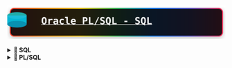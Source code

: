 ![Mi Base de Datos](assets/title.svg)

<details>
<summary><strong>📝 SQL</strong></summary>
# 📖 SQL — Consultas, Operadores y Funciones

Un archivo con estilo para tu GitHub, manteniendo todo tu contenido original y enriqueciéndolo con títulos, secciones, y emojis para facilitar su lectura y uso.

---

## 📝 Cambiar Formato de Columnas

```sql
-- Entre comillas si deseas cambiar el formato ""
SELECT FIRST_NAME, last_name, salary AS "Salario Empleado" FROM EMPLOYEES;
```

---

## ➕ Operadores Básicos

```
+ SUMA
- RESTA
* MULTIPLICACION
/ DIVISION
```

```sql
SELECT FIRST_NAME, SALARY, SALARY*12 AS "Salario Anual", 20*10 AS "EJEMPLO" FROM EMPLOYEES;
```

---

## 🏷️ CLASE 45 — LITERALES

```sql
SELECT 'NOMBRE:', FIRST_NAME FROM EMPLOYEES;

SELECT 'NOMBRE:' || FIRST_NAME || ' ' || LAST_NAME AS "NOMBRE EMPLEADO" FROM EMPLOYEES;
```

---

## 🧮 CLASE 47 — TABLA DUAL

```sql
SELECT 4+3, FIRST_NAME FROM EMPLOYEES;

SELECT 4+3, 'ES EL RESULTADO' FROM DUAL;

DESC DUAL;
```

---

## ⚠️ CLASE 48 — NULOS (NULL)

```sql
SELECT FIRST_NAME, SALARY, COMMISSION_PCT, SALARY*COMMISSION_PCT AS "SALARIO TOTAL" FROM EMPLOYEES;
```

---

## 🔁 CLASE 49 — DISTINCT (Agrupa datos duplicados)

```sql
SELECT * FROM EMPLOYEES;

SELECT FIRST_NAME, DEPARTMENT_ID FROM EMPLOYEES;

SELECT DISTINCT DEPARTMENT_ID FROM EMPLOYEES;

SELECT DISTINCT DEPARTMENT_ID, JOB_ID FROM EMPLOYEES;
```

---

## 🔍 CLASE 52 — WHERE (Filtrar filas por condición)

/*
OPERADORES DE COMPARACION MAS COMUNES:
= , >=, <, >, <=, <>
*/

```sql
SELECT * FROM EMPLOYEES WHERE DEPARTMENT_ID = 50;

SELECT FIRST_NAME, SALARY FROM EMPLOYEES WHERE SALARY = 4000;

SELECT FIRST_NAME FROM EMPLOYEES WHERE DEPARTMENT_ID <> 50;
```

---

## 🔢 CLASE 53 — Condiciones con Literales

```sql
SELECT FIRST_NAME, LAST_NAME FROM EMPLOYEES WHERE FIRST_NAME = 'John';
```

---

## 📆 CLASE 54 — Comparar Fechas

```sql
SELECT * FROM EMPLOYEES;

SELECT * FROM EMPLOYEES WHERE HIRE_DATE = '21-09-05';

SELECT * FROM EMPLOYEES WHERE HIRE_DATE > '21-09-05';
```

---

## 🔁 CLASE 56 — BETWEEN (Rangos en Comparación)

```sql
SELECT * FROM EMPLOYEES WHERE SALARY BETWEEN 5000 AND 6000;

SELECT * FROM EMPLOYEES WHERE HIRE_DATE BETWEEN '01-01-07' AND '01-01-09';

SELECT * FROM EMPLOYEES WHERE FIRST_NAME BETWEEN 'Douglas' AND 'Steven';
```

---

## 🎯 CLASE 57 — IN (Buscar valores en una lista)

```sql
SELECT * FROM EMPLOYEES WHERE DEPARTMENT_ID IN(50,60);

SELECT * FROM EMPLOYEES WHERE JOB_ID IN ('SH_CLERK','ST_CLERK','ST_MAN');
```

### 🧪 Práctica BETWEEN & IN

```sql
SELECT * FROM EMPLOYEES WHERE DEPARTMENT_ID BETWEEN 50 AND 60;

SELECT * FROM EMPLOYEES WHERE HIRE_DATE BETWEEN '01-01-02' AND '31-12-04';

SELECT * FROM EMPLOYEES WHERE LAST_NAME BETWEEN 'D' AND 'H';

SELECT * FROM EMPLOYEES WHERE DEPARTMENT_ID IN(30,60,90);

SELECT * FROM EMPLOYEES WHERE JOB_ID IN('IT_PROG','PU_CLERK');

SELECT * FROM LOCATIONS;

SELECT * FROM LOCATIONS WHERE COUNTRY_ID IN('UK','JP');
```

---

## 🔎 CLASE 59 — LIKE (Buscar patrones en cadenas)

```
LIKE 'PATRON'
% (cualquier número de caracteres)
_ (un solo caracter)
```

```sql
SELECT * FROM EMPLOYEES WHERE FIRST_NAME LIKE 'J%';

SELECT * FROM EMPLOYEES WHERE FIRST_NAME LIKE '_e%';

SELECT * FROM EMPLOYEES WHERE FIRST_NAME LIKE '%te%';
```

> **Nota:** LIKE consume mucha memoria, úsalo con cuidado.

### 🧪 Práctica LIKE

```sql
SELECT * FROM EMPLOYEES WHERE FIRST_NAME LIKE 'J%';
SELECT * FROM EMPLOYEES WHERE FIRST_NAME LIKE 'S%n';
SELECT * FROM COUNTRIES;
SELECT * FROM COUNTRIES WHERE COUNTRY_NAME LIKE '_r%';
```

---

## ❓ CLASE 61 — IS NULL / IS NOT NULL

```sql
SELECT * FROM EMPLOYEES WHERE COMMISSION_PCT = NULL; -- No tiene sentido

SELECT * FROM EMPLOYEES WHERE COMMISSION_PCT IS NULL;

SELECT * FROM LOCATIONS;
SELECT * FROM LOCATIONS WHERE STATE_PROVINCE IS NULL;

SELECT * FROM EMPLOYEES;
SELECT FIRST_NAME, SALARY, COMMISSION_PCT, SALARY+(SALARY*COMMISSION_PCT) AS "Salario Total"
FROM EMPLOYEES WHERE COMMISSION_PCT IS NOT NULL;
```

---

## 🔗 CLASE 63 — AND, OR, NOT (Múltiples condiciones)

/*
AND C1 AND C2 --> TRUE
OR  C1 OR C2  --> TRUE
NOT C1 --> TRUE para negar una condición
*/

```sql
SELECT * FROM EMPLOYEES WHERE SALARY > 5000 AND DEPARTMENT_ID = 50;

SELECT * FROM EMPLOYEES WHERE SALARY > 5000 OR DEPARTMENT_ID = 50;

SELECT * FROM EMPLOYEES WHERE DEPARTMENT_ID NOT IN(50,60);
```

---

## 🔀 CLASE 64 — Combinaciones de AND / OR

/*
C1 AND C2 TRUE TRUE   --> TRUE
C1 AND C2 TRUE FALSE  --> FALSE
C1 AND C2 FALSE FALSE --> FALSE
C1 OR C2  TRUE TRUE   --> TRUE
C1 OR C2  TRUE FALSE  --> TRUE
C1 OR C2 FALSE FALSE  --> FALSE
*/

```sql
SELECT FIRST_NAME, SALARY, DEPARTMENT_ID, HIRE_DATE FROM EMPLOYEES
WHERE SALARY > 5000 AND DEPARTMENT_ID = 50 AND HIRE_DATE > '01-01-05';
```

### 🧪 Práctica AND / OR / NOT

```sql
SELECT * FROM EMPLOYEES;
SELECT FIRST_NAME, HIRE_DATE, JOB_ID FROM EMPLOYEES WHERE JOB_ID = 'IT_PROG' AND SALARY > 6000;

SELECT * FROM EMPLOYEES WHERE FIRST_NAME LIKE 'S%' AND SALARY > 3000 AND (DEPARTMENT_ID = 50 OR DEPARTMENT_ID = 80);

SELECT * FROM EMPLOYEES WHERE JOB_ID = 'IT_PROG' AND PHONE_NUMBER LIKE '5%' AND HIRE_DATE BETWEEN '01-01-07' AND '31-12-07';
```

---

## 🧩 CLASE 66 — ORDER BY (Ordenar resultados)

```sql
SELECT * FROM EMPLOYEES ORDER BY SALARY DESC;

SELECT FIRST_NAME, LAST_NAME, SALARY FROM EMPLOYEES
WHERE FIRST_NAME = 'David'
ORDER BY FIRST_NAME, LAST_NAME;

SELECT FIRST_NAME, LAST_NAME, SALARY FROM EMPLOYEES
WHERE FIRST_NAME = 'David'
ORDER BY FIRST_NAME, SALARY DESC;

SELECT FIRST_NAME, SALARY*12 AS SALARIO FROM EMPLOYEES
ORDER BY SALARIO;

SELECT FIRST_NAME, SALARY*12 FROM EMPLOYEES
ORDER BY 2;

SELECT FIRST_NAME, SALARY*12 AS TOTAL FROM EMPLOYEES
ORDER BY TOTAL DESC;
```

---

## 🎯 CLASE 68 — FETCH (Limitar el número de filas)

```sql
SELECT FIRST_NAME, SALARY FROM EMPLOYEES;

SELECT FIRST_NAME, SALARY FROM EMPLOYEES ORDER BY SALARY DESC FETCH FIRST 5 ROWS ONLY;

SELECT FIRST_NAME, SALARY FROM EMPLOYEES ORDER BY SALARY DESC FETCH FIRST 7 ROWS WITH TIES;

SELECT FIRST_NAME, SALARY FROM EMPLOYEES ORDER BY SALARY DESC OFFSET 5 ROWS FETCH FIRST 5 ROWS WITH TIES;

SELECT * FROM EMPLOYEES FETCH FIRST 20 PERCENT ROWS ONLY;
```

---

## 📚 CLASE 69 — FUNCIONES

```
- Permiten operaciones y expresiones en SQL
- Tipos: numéricas, de cadenas, fechas, propósito general
- Formato: SELECT COLUMNA, FUNCION(PARAMETRO) FROM TABLA
- Sin parámetros: SYSDATE, USER
- Varios argumentos: SUBSTR(CADENA,POSICION,LONGITUD)
- Anidamiento: se pueden anidar funciones
- Ejemplo: 
    SUBSTR('hola',1,2) -> ho
    UPPER(SUBSTR('hola',1,2)) -> HO
```

---

## 🔡 CLASE 70 — Funciones UPPER, LOWER, INITCAP

```sql
SELECT EMAIL, LOWER(EMAIL) FROM EMPLOYEES;

SELECT FIRST_NAME, UPPER(FIRST_NAME) FROM EMPLOYEES;

SELECT INITCAP('ESTO ES UNA PRUEBA') FROM DUAL; -- Pone de tipo oración
```

---

## 🗃️ CLASE 71 — Funciones en la cláusula WHERE

```sql
SELECT FIRST_NAME, LAST_NAME FROM EMPLOYEES
WHERE UPPER(FIRST_NAME) = 'DAVID';
```

---

## 🔗 CLASE 72 — Funciones CONCAT y anidamiento

```sql
SELECT FIRST_NAME || ' ' || LAST_NAME FROM EMPLOYEES;

SELECT CONCAT(FIRST_NAME, LAST_NAME) FROM EMPLOYEES;

SELECT CONCAT(FIRST_NAME, CONCAT(' ', LAST_NAME)) FROM EMPLOYEES;
```

---

## 🔢 CLASE 73 — Función LENGTH (Longitud de cadenas)

```sql
SELECT FIRST_NAME, LENGTH(FIRST_NAME) FROM EMPLOYEES;

SELECT FIRST_NAME FROM EMPLOYEES WHERE LENGTH(FIRST_NAME) = 6;
```

---

## ✂️ CLASE 74 — Función SUBSTR (Subcadenas)

```sql
SELECT FIRST_NAME, SUBSTR(FIRST_NAME, 1, 3) FROM EMPLOYEES;

SELECT FIRST_NAME, SUBSTR(FIRST_NAME, 3) FROM EMPLOYEES;

SELECT FIRST_NAME, SUBSTR(FIRST_NAME, LENGTH(FIRST_NAME), 1) FROM EMPLOYEES;
```

---

## 📍 CLASE 75 — Función INSTR (Posición de subcadena)

```sql
SELECT FIRST_NAME, INSTR(FIRST_NAME, 'a') FROM EMPLOYEES;

SELECT FIRST_NAME, INSTR(FIRST_NAME, 'a') FROM EMPLOYEES
WHERE INSTR(FIRST_NAME, 'a') <> 0;

SELECT FIRST_NAME, INSTR(LOWER(FIRST_NAME), 'a') FROM EMPLOYEES
WHERE INSTR(LOWER(FIRST_NAME), 'a') <> 0;

/* 
Explicación: 
- Busca empleados cuyo nombre contiene 'a' (minúscula o mayúscula)
- Muestra la posición donde aparece por primera vez
- LOWER() permite buscar sin importar mayúsculas/minúsculas
*/
SELECT FIRST_NAME, INSTR(UPPER(FIRST_NAME), 'A') FROM EMPLOYEES
WHERE INSTR(FIRST_NAME, 'A') <> 0;

SELECT FIRST_NAME, INSTR(LOWER(FIRST_NAME), 'a', 4) FROM EMPLOYEES
WHERE INSTR(LOWER(FIRST_NAME), 'a', 4) <> 0;
```

---

## ⬅️➡️ CLASE 76 — LPAD/RPAD (Rellenar cadenas)

```sql
SELECT FIRST_NAME FROM EMPLOYEES;
SELECT RPAD(FIRST_NAME, 20, '*') FROM EMPLOYEES; -- derecha
SELECT LPAD(FIRST_NAME, 20, '*') FROM EMPLOYEES; -- izquierda
```

---

## 🧼 CLASE 77 — Funciones REPLACE, LTRIM, RTRIM

```sql
SELECT REPLACE(FIRST_NAME, 'a', '*') FROM EMPLOYEES;

SELECT RTRIM('HOLA         ') || ' ADIOS' FROM DUAL;

SELECT 'ALBERTO ' || LTRIM('                 PEREZ') FROM DUAL;

SELECT FIRST_NAME, RTRIM(FIRST_NAME, 'm') FROM EMPLOYEES;
```

---

## 📝 PRÁCTICA — Funciones de tipo carácter

*(Agrega aquí tus propias consultas de práctica)*

-- • En la tabla LOCATIONS, averiguar las ciudades que son de Canada o
-- Estados unidos (Country_id=CA o US) y que la longitud del nombre de la
-- calle sea superior a 15.

SELECT CITY,COUNTRY_ID
FROM LOCATIONS
WHERE COUNTRY_ID IN('CA','US')
AND LENGTH(STREET_ADDRESS) >15;

/*
• Muestra la longitud del nombre y el salario anual (por 14) para los
empleados cuyo apellido contenga el carácter 'b' después de la 3ª
posición.
*/
SELECT FIRST_NAME, LENGTH(FIRST_NAME), LAST_NAME, SALARY * 14 AS "SALARIO ANUAL"
FROM EMPLOYEES
WHERE INSTR(LAST_NAME, 'b') > 3;

/*
Averiguar los empleados que ganan entre 4000 y 7000 euros y que
tienen alguna 'a' en el nombre. (Debemos usar INSTR y da igual que sea
mayúscula que minúsculas) y que tengan comisión.
*/

SELECT *
FROM EMPLOYEES
WHERE SALARY BETWEEN 4000 AND 7000
AND INSTR(LOWER(FIRST_NAME), 'a') <> 0
AND COMMISSION_PCT IS NOT NULL;

# EXPLICACION
Si no pones `<> 0` en la función INSTR, obtienes un resultado diferente:

## Sin `<> 0`:
```sql
SELECT *
FROM EMPLOYEES
WHERE SALARY BETWEEN 4000 AND 7000
  AND INSTR(LOWER(FIRST_NAME), 'a')
  AND COMMISSION_PCT IS NOT NULL;
```

## ¿Qué ocurre?

**INSTR** devuelve:
- **0** = La letra 'a' NO está en el nombre
- **Número positivo** = La posición donde está la letra 'a'

En Oracle, las condiciones se evalúan como:
- **0** = FALSE
- **Cualquier número distinto de 0** = TRUE

## Resultado práctico:

**CON `<> 0`**: Busca empleados que tienen la letra 'a' en el nombre
**SIN `<> 0`**: También busca empleados que tienen la letra 'a' en el nombre

En este caso específico, **el resultado es el mismo** porque:
- Si INSTR encuentra 'a', devuelve posición (1,2,3...) = TRUE
- Si INSTR no encuentra 'a', devuelve 0 = FALSE

## Diferencia importante:

```sql
-- Estas dos consultas dan el mismo resultado:
WHERE INSTR(LOWER(FIRST_NAME), 'a') <> 0  -- Explícito
WHERE INSTR(LOWER(FIRST_NAME), 'a')       -- Implícito
```

La versión `<> 0` es más clara y explícita para entender qué estás buscando, pero funcionalmente son equivalentes en Oracle.


- Visualizar las iniciales de nombre y apellidos separados por puntos. Por
### ejemplo:

![imagen](./images/img.png)

### Solucion :

```sql
SELECT FIRST_NAME,
       LAST_NAME,
       SUBSTR(FIRST_NAME, 1, 1) || '.' || SUBSTR(LAST_NAME, 1, 1) || '.' AS "INICIALES"
FROM EMPLOYEES;


```
![imagen](images/2.png)

---

- MOSTRAR EMPLEADOS DONDE EL NOMBRE O APELLIDO COMIENZA CON 'S'

```sql
SELECT * FROM EMPLOYEES
WHERE FIRST_NAME LIKE 'S%' OR LAST_NAME LIKE 'S%';


```

![imagen](images/3.png)

-- Visualizar el nombre del empleado, su salario, y con asteriscos, el
-- número miles de dólares que gana. Se asocia ejemplo. (PISTA: se
-- puede usar RPAD. Ordenado por salario

```sql

SELECT FIRST_NAME,
       SALARY,
       RPAD('*', SALARY / 1000, '*') AS RANKING
FROM EMPLOYEES
ORDER BY SALARY DESC;

```

### EXPLICACION

La función `RPAD` rellena una cadena por la derecha hasta alcanzar una longitud específica. Te explico cada parámetro:

## Sintaxis de RPAD:
```sql
RPAD(cadena_original, longitud_total, carácter_relleno)
```

## En tu ejemplo:
```sql
RPAD('*', SALARY / 1000, '*')
```

### Parámetros:
1. **`'*'`** - Cadena original (un asterisco)
2. **`SALARY / 1000`** - Longitud total deseada (salario dividido entre 1000)
3. **`'*'`** - Carácter para rellenar (asterisco)

### Funcionamiento:
- Si un empleado gana **5000**, entonces `SALARY / 1000 = 5`
- RPAD toma el primer `'*'` y lo rellena hasta llegar a 5 caracteres usando `'*'`
- Resultado: `*****` (5 asteriscos)

- Si gana **12000**, entonces `SALARY / 1000 = 12`
- Resultado: `************` (12 asteriscos)

## Ejemplo práctico:
```sql
-- Si SALARY = 8000
RPAD('*', 8000/1000, '*') = RPAD('*', 8, '*') = '********'

-- Si SALARY = 3500  
RPAD('*', 3500/1000, '*') = RPAD('*', 3, '*') = '***'
```

## Propósito:
Crear una representación visual del salario donde cada asterisco representa 1000 dólares, facilitando comparar salarios de forma gráfica.

![imagen](images/4.png)

---

## ⬅️➡️ CLASE 79 — FUNCIONES NUMERICAS : ROUND - TRUNC - MOD - POWER

-- ROUND REDONDEAR
SELECT ROUND(50.920, 2)
FROM DUAL;
--50.92

-- TRUNC TRUNCAR
SELECT TRUNC(50.9790, 2)
FROM DUAL;
--50.90

--MOD(A,B)
SELECT MOD(10, 3)
FROM DUAL;

-- POWER(A,B)
SELECT POWER(10, 2)
FROM DUAL;
--10^2=100
--*******************************************************************************************************
/*
PRACTICA -->
1. Funciones numéricas
   • Visualizar el nombre y salario de los empleados de los que el número de
   empleado es impar (PISTA: MOD)
   • Prueba con los siguientes valores aplicando las funciones TRUNC y
   ROUND, con 1 y 2 decimales.

*/

```sql

SELECT EMPLOYEE_ID, FIRST_NAME, SALARY
FROM EMPLOYEES
WHERE MOD(EMPLOYEE_ID, 2) <> 0;

```

![imagen](images/5.png)

![imagen](images/6.png)

---
# 📅 SQL — Práctica de Funciones Numéricas y de Fechas

---

## 🧮 1. Funciones Numéricas

> Visualizar el nombre y salario de los empleados cuyo número de empleado es **impar** (`MOD`).

```sql
SELECT EMPLOYEE_ID, FIRST_NAME, SALARY
FROM EMPLOYEES
WHERE MOD(EMPLOYEE_ID, 2) <> 0;
```

> Prueba con los siguientes valores aplicando las funciones `TRUNC` y `ROUND`, con 1 y 2 decimales.

*(Agrega aquí tus valores de prueba y ejemplos de TRUNC/ROUND)*

---

## 📆 CLASE 81 : Funciones de Fechas

```sql
SELECT FIRST_NAME, HIRE_DATE
FROM EMPLOYEES;

SELECT SYSDATE
FROM DUAL;
```

---

## ➕➖ CLASE 82 : Aritmética de Fechas

```sql
SELECT FIRST_NAME, HIRE_DATE
FROM EMPLOYEES;

SELECT SYSDATE
FROM DUAL;

-- Sumar días
SELECT SYSDATE + 2 FROM DUAL; -- Suma 2 días

-- Restar días
SELECT SYSDATE - 2 FROM DUAL; -- Resta 2 días

-- Restar fechas
SELECT HIRE_DATE, SYSDATE - HIRE_DATE AS "DIAS TRABAJADOS"
FROM EMPLOYEES;
```

---

## 📅 CLASE 83 : MONTHS_BETWEEN, NEXT_DAY, ADD_MONTHS

```sql
-- MONTHS_BETWEEN(FECHA1, FECHA2)
SELECT HIRE_DATE, MONTHS_BETWEEN(SYSDATE, HIRE_DATE) AS "MESES TRABAJADOS"
FROM EMPLOYEES;

-- ADD_MONTHS(FECHA, NUMERO_MESES)
SELECT SYSDATE, ADD_MONTHS(SYSDATE, 3), SYSDATE + 90
FROM DUAL;

-- NEXT_DAY(FECHA, 'DIA_DE_LA_SEMANA')
SELECT NEXT_DAY(SYSDATE, 'MIÉRCOLES')
FROM DUAL;
```

---

## ⏳ CLASE 84 : LAST_DAY, ROUND, TRUNC

```sql
-- LAST_DAY(FECHA): último día del mes de la fecha
SELECT SYSDATE, LAST_DAY(SYSDATE)
FROM DUAL;

-- ROUND(FECHA, 'FORMATO'), TRUNC(FECHA, 'FORMATO')
SELECT SYSDATE, ROUND(SYSDATE, 'MONTH'), ROUND(SYSDATE, 'YEAR')
FROM DUAL;

SELECT SYSDATE, TRUNC(SYSDATE, 'MONTH'), TRUNC(SYSDATE, 'YEAR')
FROM DUAL;
```

---

> 🚀 **¡Sigue practicando y dominando funciones en SQL!**



</details>



<details>
<summary><strong>📝 PL/SQL</strong></summary>

# 🧾 PL/SQL — Bloques Anónimos y Funciones Básicas

---

--*******************************************************************************************************
--*                         CLASE 30 :  BEGIN - END BLOQUES ANONIMOS                                    *
--*******************************************************************************************************
```sql
BEGIN
    NULL;-- NO HAGAS NADA

END;
```

---

--*******************************************************************************************************
--*                         CLASE 31 :  VISUALIZAR SALIDA POR PANTALLA DBMS_OUTPUT                      *
--*******************************************************************************************************
```sql
SET SERVEROUTPUT ON

BEGIN
    dbms_output.put_line(100);
    dbms_output.put_line('AAAA' || 'XXXX');-- CONCATENACION
END;
```

---

--*******************************************************************************************************
--*                         CLASE 32 :  PRACTICA BLOQUES ANONIMOS                                       *
--*******************************************************************************************************
```sql
SET SERVEROUTPUT ON

BEGIN
    dbms_output.put_line('GEORGE');
    dbms_output.put_line('CHINCHAYAN');
    dbms_output.put_line('GEORGE'
                         || ' '
                         || 'CHINCHAYAN');
END;
```

---

--*******************************************************************************************************
--*                         CLASE 33 :  VARIABLES                                                       *
--*******************************************************************************************************
```sql
SET SERVEROUTPUT ON

DECLARE
    name     VARCHAR2(100);
    lastname VARCHAR2(100);
BEGIN
    name := 'GEORGE';
    lastname := 'CHINCHAYAN';
    dbms_output.put_line(name
                         || ' '
                         || lastname);
END;
```

---

--*******************************************************************************************************
--*                         CLASE 34 :  CONSTANTES - NULL                                               *
--*******************************************************************************************************
```sql
SET SERVEROUTPUT ON

DECLARE
    x CONSTANT NUMBER := 10;-- ES CONSTANTE
    z NUMBER NOT NULL := 20;--NO ES CONSTANTE
BEGIN
    dbms_output.put_line(x);
    z := 30;
    dbms_output.put_line(z);
END;
```

---

--*******************************************************************************************************
--*                         CLASE 35 :  VARIABLE BOOLEAN                                                *
--*******************************************************************************************************
```sql
SET SERVEROUTPUT ON

DECLARE
    b1 BOOLEAN;
BEGIN
    b1 := TRUE;
    b1 := FALSE;
    b1 := NULL;
END;
```
## EXPLICACION :
Sí. DBMS_OUTPUT.PUT_LINE no acepta valores BOOLEAN. Hay que convertir el BOOLEAN 
a texto antes de imprimirlo. Ejemplo breve: usar un IF para mapear TRUE/FALSE/NULL,
o crear una función que devuelva VARCHAR2.

```sql

-- sql
-- Ejemplo A: mapeo con IF
DECLARE
    b1 BOOLEAN := TRUE; -- probar TRUE, FALSE, NULL
BEGIN
    IF b1 IS NULL THEN
        dbms_output.put_line('NULL');
    ELSIF b1 THEN
        dbms_output.put_line('TRUE');
    ELSE
        dbms_output.put_line('FALSE');
    END IF;
END;
/

-- Ejemplo B: función reutilizable para convertir BOOLEAN a VARCHAR2
DECLARE
    FUNCTION bool_to_str(p_bool BOOLEAN) RETURN VARCHAR2 IS
    BEGIN
        IF p_bool IS NULL THEN
            RETURN 'NULL';
        ELSIF p_bool THEN
            RETURN 'TRUE';
        ELSE
            RETURN 'FALSE';
        END IF;
    END;
    b1 BOOLEAN := FALSE;
BEGIN
    dbms_output.put_line(bool_to_str(b1));
END;
/

```
Tienes razón, déjame explicar mejor el tema de `BOOLEAN` en PL/SQL:

## ❌ Problema con BOOLEAN

En PL/SQL **no puedes imprimir directamente un `BOOLEAN`** con `DBMS_OUTPUT.PUT_LINE`:

```sql
DECLARE
    b1 BOOLEAN := TRUE;
BEGIN
    dbms_output.put_line(b1); -- ❌ ERROR: no se puede imprimir BOOLEAN
END;
```

## ✅ Solución: Convertir BOOLEAN a texto

Necesitas convertir el valor `BOOLEAN` a `VARCHAR2` antes de imprimirlo:

```sql
DECLARE
    b1 BOOLEAN := TRUE;
BEGIN
    -- Opción 1: Con IF-ELSIF-ELSE
    IF b1 IS NULL THEN
        dbms_output.put_line('NULL');
    ELSIF b1 THEN
        dbms_output.put_line('TRUE');
    ELSE
        dbms_output.put_line('FALSE');
    END IF;
END;
/
```

## 🔄 Función reutilizable

Para no repetir código, puedes crear una función que convierta `BOOLEAN` a texto:

```sql
DECLARE
    FUNCTION bool_to_str(p_bool BOOLEAN) RETURN VARCHAR2 IS
    BEGIN
        IF p_bool IS NULL THEN RETURN 'NULL';
        ELSIF p_bool THEN RETURN 'TRUE';
        ELSE RETURN 'FALSE';
        END IF;
    END;
    
    b1 BOOLEAN := FALSE;
BEGIN
    dbms_output.put_line(bool_to_str(b1)); -- Imprime: FALSE
END;
/
```

## 📋 Resumen

- **BOOLEAN** en PL/SQL puede tener 3 valores: `TRUE`, `FALSE`, `NULL`
- **No se puede imprimir directamente** con `DBMS_OUTPUT.PUT_LINE`
- **Debes convertirlo a texto** usando `IF` o una función auxiliar

--*******************************************************************************************************
--*                         CLASE 37 :  %TYPE es del tipo                                               *
--*******************************************************************************************************
```sql
SET SERVEROUTPUT ON

DECLARE
    x     NUMBER;
    z     x%TYPE;
    emple employees.salary%TYPE;--TABLA + COLUMNA Y TIPO
BEGIN
    emple := 100;
END;
```

---

--*******************************************************************************************************
--*                         CLASE 38 :  Operadores                                                      *
--*******************************************************************************************************
```sql
/*

+ SUMA
- RESTA
/ DIVISION
* MULTIPLICACION
** EXPONENTE
|| CONCATENAR

CONSIDERAR QUE CUALQUIER VARIABLE QUE NO SE INICIALICE VA A DEVOLVER UN NULL
*/
SET SERVEROUTPUT ON

DECLARE
    x NUMBER := 5;
    z NUMBER := 10;
    a VARCHAR2(100) := 'EXAMPLE';
    d DATE := '10-01-1990';
BEGIN
    dbms_output.put_line(x * z);
    dbms_output.put_line(a || ' HELLO');
    dbms_output.put_line(d + 1);
    dbms_output.put_line(sysdate);
END;
```

---

--*******************************************************************************************************
--                     CLASE 41 :  BLOQUES ANIDADOS                                                     *
--*******************************************************************************************************
-- ES UN BLOQUE HIJO PRACTICAMENTE UN BLOQUE ANIDADO-
```sql
SET SERVEROUTPUT ON;

BEGIN
    dbms_output.put_line('EN EL PRIMER BLOQUE');
    DECLARE
        x NUMBER := 10;
    BEGIN
        dbms_output.put_line(x);
    END;
END;   
```

---

--*******************************************************************************************************
--                     CLASE 42 :  AMBITOS DE VARIABLES EN BLOQUES ANIDADOS                             *
--*******************************************************************************************************
```sql
SET SERVEROUTPUT ON;

DECLARE
    x NUMBER := 20; --GLOBAL
    z NUMBER := 30;
BEGIN
    dbms_output.put_line('X:=' || x);
    DECLARE
        x NUMBER := 10; --LOCAL
        z NUMBER := 100;
        y NUMBER := 200; -- LAS VARIABLES LOCALES NO TIENEN ACCESO LOS PADRES PERO SI ALREVEZ
    BEGIN
        dbms_output.put_line('X:=' || x);
        dbms_output.put_line('Z:=' || z);
    END;

    --dbms_output.put_line('Y:=' || y); no puede imprimirse por que es una variable hija
END;
```

---

--*******************************************************************************************************
--                     CLASE  :  USO DE FUNCIONES SQL DENTRO DE PL/SQL                                  *
--*******************************************************************************************************
```sql
SET SERVEROUTPUT ON;

DECLARE
    x     VARCHAR(50);
    mayus VARCHAR(100);
    fecha DATE;
    z     NUMBER := 109.80;
BEGIN
    x := 'Ejemplo';
    dbms_output.put_line(substr(x, 2, 4));
    mayus := upper(x);
    dbms_output.put_line(mayus);
    fecha := sysdate;
    dbms_output.put_line(fecha);
    dbms_output.put_line(floor(z));
END;
```

---
# ⚡ CLASE 46: OPERADORES LÓGICOS Y RELACIONALES

---

## 🟢 Comando IF

```sql
DECLARE
    x NUMBER := 10;
BEGIN
    IF x = 10 THEN
        dbms_output.put_line('X:=10');
    ELSE
        dbms_output.put_line('X:=OTHER VALUE');
    END IF;
END;
```

---

## 🟡 Comando ELSIF

```sql
DECLARE
    sales NUMBER := 51000;
    bonus NUMBER := 0;
BEGIN
    IF sales > 50000 THEN
        bonus := 1500;
    ELSIF sales > 35000 THEN
        bonus := 500;
    ELSIF sales > 20000 THEN
        bonus := 1500;
    ELSE
        bonus := 100;
    END IF;

    dbms_output.put_line('Sales ='
        || sales
        || ', bonus= '
        || bonus
        || '.');

END;
```

---

# 🛠️ PRACTICA COMANDO IF

---

## 1. Práctica 1 — Número Par o Impar

```sql
-- Debemos hacer un bloque PL/SQL anónimo, donde declaramos una variable
-- NUMBER y la ponemos algún valor.
-- Debe indicar si el número es PAR o IMPAR. Es decir debemos usar IF..... ELSE
-- para hacer el ejercicio
-- Como pista, recuerda que hay una función en SQL denominada MOD, que
-- permite averiguar el resto de una división.
-- Por ejemplo MOD(10,4) nos devuelve el resto de dividir 10 por 4.

-- SOLUCION :
DECLARE
    x NUMBER := 3;
BEGIN
    IF MOD(X, 2) = 0 THEN
        dbms_output.put_line('EL NUMERO ES PAR');
    ELSE
        dbms_output.put_line('EL NUMERO ES IMPAR');
    END IF;
END;
```

---

## 2. Práctica 2 — Tipo de Producto

```sql
--• Crear una variable CHAR(1) denominada TIPO_PRODUCTO.
--• Poner un valor entre "A" Y "E"
--• Visualizar el siguiente resultado según el tipo de producto
--o 'A' --> Electronica
--o 'B' --> Informática
--o 'C' --> Ropa
--o 'D' --> Música
--o 'E' --> Libros
--o Cualquier otro valor debe visualizar "El código es incorrecto
-- SOLUCION :

DECLARE
    TIPO_PRODUCTO CHAR(1);
BEGIN
    TIPO_PRODUCTO := UPPER('A');
    IF TIPO_PRODUCTO = 'A' THEN
        DBMS_OUTPUT.PUT_LINE('ELECTRÓNICA');
    ELSIF TIPO_PRODUCTO = 'B' THEN
        DBMS_OUTPUT.PUT_LINE('INFORMÁTICA');
    ELSIF TIPO_PRODUCTO = 'C' THEN
        DBMS_OUTPUT.PUT_LINE('ROPA');
    ELSIF TIPO_PRODUCTO = 'D' THEN
        DBMS_OUTPUT.PUT_LINE('MÚSICA');
    ELSIF TIPO_PRODUCTO = 'E' THEN
        DBMS_OUTPUT.PUT_LINE('LIBRO');
    ELSE
        DBMS_OUTPUT.PUT_LINE('EL CÓDIGO ES INCORRECTO');
    END IF;
END;
```

---

# 🟣 CLASE 49: COMANDO CASE

```sql
-- SET SERVEROUTPUT ON;
DECLARE
    v1 CHAR(1);
BEGIN
    v1 := 'B';
    CASE v1
        WHEN 'A' THEN dbms_output.put_line('EXCELLENT');
        WHEN 'B' THEN dbms_output.put_line('VERY GOOD');
        WHEN 'C' THEN dbms_output.put_line('GOOD');
        WHEN 'D' THEN dbms_output.put_line('FAIR');
        WHEN 'E' THEN dbms_output.put_line('POOR');
        ELSE dbms_output.put_line('NO SUCH VALUE');
        END CASE;

END;
```

---

# 🟤 CLASE 50: SEARCHED CASE (Búsquedas más complejas)

```sql
-- SET SERVEROUTPUT ON;

DECLARE
    bonus NUMBER;
BEGIN
    bonus := 100;
    CASE
        WHEN bonus > 500 THEN DBMS_OUTPUT.PUT_LINE('EXCELLENT');
        WHEN bonus <= 500 AND bonus > 250 THEN DBMS_OUTPUT.PUT_LINE('VERY GOOD');
        WHEN bonus <= 250 AND bonus > 100 THEN DBMS_OUTPUT.PUT_LINE('GOOD');
        ELSE DBMS_OUTPUT.PUT_LINE('POOR!!!');
        END CASE;
END;
```

---

# 📝 PRACTICA CON CASE

```sql
SET SERVEROUTPUT ON;

DECLARE
    usuario VARCHAR2(40);
BEGIN
    usuario := user;
    CASE
        WHEN usuario = 'SYS' THEN dbms_output.put_line('USUARIO SUPERADMINISTRADOR');
        WHEN usuario = 'SYSTEM' THEN dbms_output.put_line('ERES ADMINISTRADOR NORMAL');
        WHEN usuario = 'HR' THEN dbms_output.put_line('ERES RECURSOS HUMANOS');
        ELSE dbms_output.put_line('USUARIO NO AUTORIZADO');
        END CASE;
END;
```

```sql
--*********** PARA SABER TU USUARIO ACTUAL CONECTADO ES HR
SELECT USER
FROM DUAL;
```

```sql
--*********** PARA SABER TU USUARIO ACTUAL CONECTADO ES HR USANDO BLOQUE PLSQL
-- En un bloque PL/SQL
DECLARE
    usuario VARCHAR2(128);
BEGIN
    usuario := USER;
    DBMS_OUTPUT.PUT_LINE('Usuario actual: ' || usuario);
END;
```

---

# 🔁 CLASE 52: BUCLE LOOP

```sql
DECLARE
    X NUMBER := 1;
BEGIN
    LOOP
        DBMS_OUTPUT.PUT_LINE('VALOR DE X: ' || X);
        X := X + 1;
        /*IF X = 11
        THEN
            EXIT;
        END IF;*/
        EXIT WHEN X = 11;
    END LOOP;
END;
```

---

# 🔂 CLASE 53: BUCLE LOOP ANIDADO

```sql
DECLARE
    s PLS_INTEGER := 0;
    i PLS_INTEGER := 0;
    j PLS_INTEGER ;
BEGIN
    <<parent>>
    LOOP
        -- Print Parent
        i := i + 1;
        j := 100;
        DBMS_OUTPUT.PUT_LINE('PARENT LOOP ITERATION: ' || i);
        <<child>>
        LOOP
            -- Print Child
            EXIT parent WHEN (i > 3);
            DBMS_OUTPUT.PUT_LINE('Child:' || j);
            j := j + 1;
            EXIT child WHEN (j > 105);
        END LOOP child;
    END LOOP parent;
    DBMS_OUTPUT.PUT_LINE('FINISH!!!');
END;
```

```sql
/*     explicacion
El error principal en el código es un **error tipográfico** en la última línea:

## ❌ Error encontrado

```sql
DBMS_OUPUT.PUT_LINE('FINISH!!!');
```

**Falta la letra 'T'** en `DBMS_OUTPUT`. Debería ser:

```sql
DBMS_OUTPUT.PUT_LINE('FINISH!!!');
```

## ✅ Código corregido

```sql
DECLARE
    s PLS_INTEGER := 0;
    i PLS_INTEGER := 0;
    j PLS_INTEGER;
BEGIN
    <<parent>>
    LOOP
        -- Print Parent
        i := i + 1;
        j := 100;
        DBMS_OUTPUT.PUT_LINE('PARENT LOOP ITERATION: ' || i);
        <<child>>
        LOOP
            -- Print Child
            EXIT parent WHEN (i > 3);
            DBMS_OUTPUT.PUT_LINE('Child:' || j);
            j := j + 1;
            EXIT child WHEN (j > 105);
        END LOOP child;
    END LOOP parent;
    DBMS_OUTPUT.PUT_LINE('FINISH!!!'); -- ✅ Corregido: agregada la 'T'
END;
/
```

## 📋 Otros problemas menores

- La variable `s` se declara pero nunca se usa
- Falta el separador `/` al final del bloque para ejecutarlo correctamente en Oracle

Este error tipográfico causará un **error de compilación** porque Oracle no reconocerá el procedimiento `DBMS_OUPUT` (sin la 'T').





# ⏭️ CLASE 54: COMANDO CONTINUE

```sql

DECLARE
    x NUMBER := 0;
BEGIN
    LOOP
        -- con continue saltamos aqui
        DBMS_OUTPUT.PUT_LINE('LOOP: x = ' || TO_CHAR(x));
        x := x + 1;
        /*IF x < 3 THEN
            CONTINUE;
        end if;*/
        CONTINUE WHEN x < 3;
        DBMS_OUTPUT.PUT_LINE('DESPUES DEL CONTINUE: x = ' || TO_CHAR(x));
        EXIT WHEN x = 5;
    end loop;
    DBMS_OUTPUT.PUT_LINE(' DESPUES DEL LOOP : x = ' || TO_CHAR(x));
end;


```
![imagen](images/loop.png)

---

### EXPLICACION

Este bloque PL/SQL crea una variable `x` y ejecuta un bucle que imprime el valor de `x` en cada iteración. Si `x` es menor que 3, la instrucción `CONTINUE WHEN x < 3;` salta el resto del código en esa iteración y pasa a la siguiente. Cuando `x` llega a 5, el bucle termina y se imprime el valor final.

**Sobre `TO_CHAR()`**:  
La función `TO_CHAR()` convierte un valor numérico, de fecha o de otro tipo a una cadena de texto (string). Así puedes mostrar el valor en pantalla usando `DBMS_OUTPUT.PUT_LINE`.

**Ejemplo:**  
Si `x = 2`, `TO_CHAR(x)` devuelve `'2'` (como texto).  
Si `x = 3.5`, `TO_CHAR(x)` devuelve `'3.5'`.

---

# 🔄 CLASE 55: BUCLE FOR

---

```sql
-- SET SERVEROUTPUT ON;
DECLARE
    I VARCHAR2(100) := 'aaaa';
BEGIN
    FOR i IN 5..15 LOOP -- PLS INTEGER IMPLICITO NO SE DECLARA LA i
        DBMS_OUTPUT.PUT_LINE('VALOR DE I: ' || TO_CHAR(i));
        EXIT WHEN i=10;-- aqui sale del loop
        end loop;
    DBMS_OUTPUT.PUT_LINE(i);-- ERROR PORQUE i NO ES VISIBLE FUERA DEL LOOP
end;
```

---

## 📝 EXPLICACION

Tienes razón, el código **SÍ funciona** y **SÍ imprime** `'aaaa'` al final.

**Lo que realmente sucede:**

- Oracle **NO distingue mayúsculas y minúsculas** en los identificadores (nombres de variables, procedimientos, etc.) cuando no están entre comillas dobles.
- Por eso:
   - `I` (mayúscula) e `i` (minúscula) son **la misma variable** para Oracle.
   - La variable `i` del bucle `FOR` **sobrescribe temporalmente** la variable `I` declarada.
   - Fuera del bucle, `i` vuelve a hacer referencia a la variable original `I` con valor `'aaaa'`.

**Resultado correcto:**
```
VALOR DE I: 5
VALOR DE I: 6
VALOR DE I: 7
VALOR DE I: 8
VALOR DE I: 9
VALOR DE I: 10
aaaa
```

---

## 🛠️ Explicación técnica

- Durante el bucle: `i` es la variable de control (valores 5-10).
- Fuera del bucle: `i` hace referencia a la variable original `I` (`'aaaa'`).
- Oracle trata ambos identificadores como el mismo nombre.

> Mi explicación anterior sobre distinción de mayúsculas/minúsculas era incorrecta. Oracle **NO** distingue mayúsculas y minúsculas en identificadores no entrecomillados.

---

# 🔁 CLASE 56: WHILE

---

## 🌀 ¿Qué es WHILE?

> WHILE nos permite hacer **bucles** mientras una condición sea verdadera.

---

```sql
-- SET SERVEROUTPUT ON;
DECLARE
    done BOOLEAN := FALSE;
    x    NUMBER  := 0;
BEGIN
    WHILE x < 10
        LOOP
            DBMS_OUTPUT.PUT_LINE('VALOR DE X: ' || TO_CHAR(x));
            x := x + 1;
            EXIT WHEN x=5;-- AQUI SALE DEL LOOP
        end loop;
    WHILE done
        LOOP
            dbms_output.put_line('NO IMPRIME ESTO');
            done := TRUE;-- CAMBIAMOS LA CONDICION PARA QUE NO SEA VERDADERA Y SALGA DEL LOOP
        end loop;

    WHILE NOT done
        LOOP
            DBMS_OUTPUT.PUT_LINE('HE PASADO POR AQUI');
            done := TRUE;-- CAMBIAMOS LA CONDICION PARA QUE NO SEA VERDADERA Y SALGA DEL LOOP
        end loop;
end;
```

![imagen](images/while.png)
---

# 🚦 CLASE 57: COMANDO GOTO

---

## ⚠️ **Advertencia:**
> NO ES RECOMENDABLE USAR GOTO PORQUE GENERA CÓDIGO SPAGUETI

---

```sql
-- SET SERVEROUTPUT ON;
DECLARE
    p VARCHAR2(30);
    n PLS_INTEGER := 5;
BEGIN
    FOR j in 2..ROUND(SQRT(n))
        LOOP
            IF n MOD j = 0 THEN
                p := ' no es un numero primo';
                GOTO primt_now;
            end if;
        end loop;
    p := ' es un numero primo';
    <<primt_now>>
        DBMS_OUTPUT.PUT_LINE(TO_CHAR(n) || p);
end;
```

![imagen](images/goto.png)
---

# 🧠 Explicación del código

Este código implementa un **algoritmo para verificar si un número es primo** usando la sentencia `GOTO`.

## ¿Qué hace el código?

Verifica si el número `n = 5` es primo o no.

## Explicación paso a paso

```sql
DECLARE
    p VARCHAR2(30);     -- Variable para almacenar el resultado
    n PLS_INTEGER := 5; -- Número a verificar (5)
BEGIN
    -- Bucle desde 2 hasta la raíz cuadrada de n
    FOR j in 2..ROUND(SQRT(n)) LOOP  -- j va de 2 a 2 (SQRT(5) ≈ 2.2, redondeado = 2)
        IF n MOD j = 0 THEN          -- Si n es divisible por j
            p := ' no es un numero primo';
            GOTO primt_now;          -- Salta directamente a la etiqueta
        END IF;
    END LOOP;
    
    -- Si llega aquí, no encontró divisores
    p := ' es un numero primo';
    
    <<primt_now>>  -- Etiqueta de destino del GOTO
        DBMS_OUTPUT.PUT_LINE(TO_CHAR(n) || p);
END;
```

---

## 📝 Ejecución con n = 5

1. **Bucle FOR**: `j` va de `2` a `2` (solo una iteración)
2. **Verificación**: `5 MOD 2 = 1` (no es 0, entonces 5 no es divisible por 2)
3. **Continúa**: Como no encontró divisores, ejecuta `p := ' es un numero primo';`
4. **Imprime**: `"5 es un numero primo"`

---

## 🧮 ¿Por qué usa SQRT(n)?

**Optimización matemática**: Si un número tiene divisores, al menos uno debe ser ≤ √n.

- Para verificar si 25 es primo, solo necesitas probar divisores hasta √25 = 5
- No necesitas probar 6, 7, 8... hasta 24

---

## ✅ Resultado

```
5 es un numero primo
```

---

## 📝 Nota

Como menciona el comentario, `GOTO` no es recomendable porque genera "código espagueti" difícil de mantener.  
Es mejor usar estructuras de control normales.

---

## EXPLICACION
Te explico paso a paso esta línea que parece confusa:

## 🔢 Desglosando `FOR j in 2..ROUND(SQRT(n))`

Vamos con `n = 5`:

### 1️⃣ **SQRT(n)** - Raíz cuadrada
```sql
SQRT(5) = 2.236...
```

### 2️⃣ **ROUND(SQRT(n))** - Redondear
```sql
ROUND(2.236...) = 2
```

### 3️⃣ **2..ROUND(SQRT(n))** - Rango del bucle
```sql
2..2  -- Va desde 2 hasta 2 (solo UNA iteración)
```

### 4️⃣ **El bucle FOR**
```sql
FOR j in 2..2 LOOP  -- j solo toma el valor 2
    -- Solo se ejecuta UNA vez con j = 2
END LOOP;
```

---

## 🧮 ¿Por qué hasta la raíz cuadrada?

**Concepto matemático**: Para verificar si un número es primo, solo necesitas probar divisores hasta su raíz cuadrada.

### Ejemplo con números más grandes:

**Para n = 25:**
- `SQRT(25) = 5`
- Bucle: `FOR j in 2..5` (prueba: 2, 3, 4, 5)
- Si 25 fuera divisible por 6, también sería divisible por 25/6 ≈ 4.16
- Como ya probamos hasta 5, no necesitamos probar 6, 7, 8...

**Para n = 100:**
- `SQRT(100) = 10`
- Solo prueba divisores del 2 al 10
- No necesita probar 11, 12, 13... hasta 99

---

## 📝 En nuestro caso (n = 5):

```sql
FOR j in 2..2 LOOP  -- j = 2 (una sola vez)
    IF 5 MOD 2 = 0 THEN  -- ¿5 es divisible por 2?
        -- 5 ÷ 2 = 2 resto 1, entonces MOD = 1
        -- 1 ≠ 0, entonces NO entra en el IF
    END IF;
END LOOP;
```

Como no encontró divisores, **5 es primo**.

¿Te queda más claro ahora? 😊

</details>






